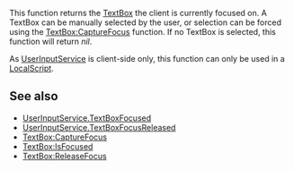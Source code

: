 This function returns the [TextBox](https://developer.roblox.com/en-us/api-reference/class/TextBox) the client is currently focused on. A TextBox can be manually selected by the user, or selection can be forced using the [TextBox:CaptureFocus](https://developer.roblox.com/en-us/api-reference/function/TextBox/CaptureFocus) function. If no TextBox is selected, this function will return _nil_.

As [UserInputService](https://developer.roblox.com/en-us/api-reference/class/UserInputService) is client-side only, this function can only be used in a [LocalScript](https://developer.roblox.com/en-us/api-reference/class/LocalScript).

See also
--------

*   [UserInputService.TextBoxFocused](https://developer.roblox.com/en-us/api-reference/event/UserInputService/TextBoxFocused)
*   [UserInputService.TextBoxFocusReleased](https://developer.roblox.com/en-us/api-reference/event/UserInputService/TextBoxFocusReleased)
*   [TextBox:CaptureFocus](https://developer.roblox.com/en-us/api-reference/function/TextBox/CaptureFocus)
*   [TextBox:IsFocused](https://developer.roblox.com/en-us/api-reference/function/TextBox/IsFocused)
*   [TextBox:ReleaseFocus](https://developer.roblox.com/en-us/api-reference/function/TextBox/ReleaseFocus)